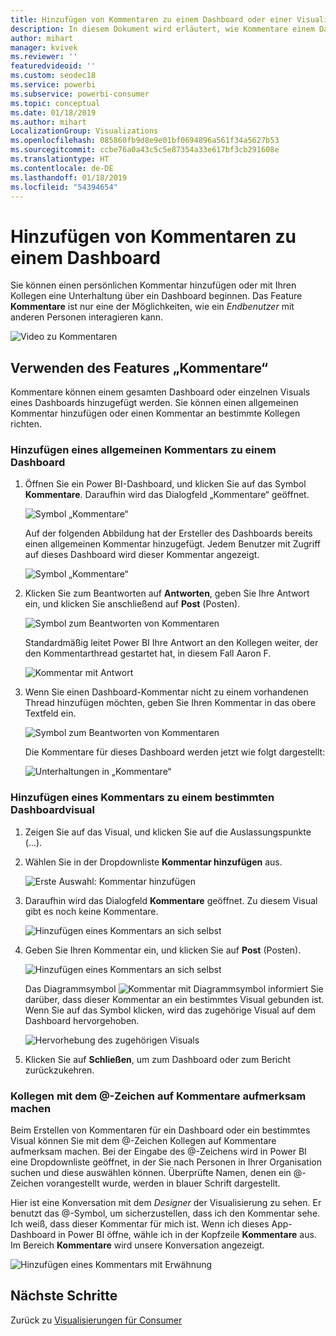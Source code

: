 ```yaml
---
title: Hinzufügen von Kommentaren zu einem Dashboard oder einer Visualisierung
description: In diesem Dokument wird erläutert, wie Kommentare einem Dashboard oder Visual hinzugefügt und dazu verwendet werden, Unterhaltungen mit Projektmitarbeitern zu führen.
author: mihart
manager: kvivek
ms.reviewer: ''
featuredvideoid: ''
ms.custom: seodec18
ms.service: powerbi
ms.subservice: powerbi-consumer
ms.topic: conceptual
ms.date: 01/18/2019
ms.author: mihart
LocalizationGroup: Visualizations
ms.openlocfilehash: 085860fb9d8e9e01bf0694896a561f34a5627b53
ms.sourcegitcommit: ccbe76a0a43c5c5e87354a33e617bf3cb291608e
ms.translationtype: HT
ms.contentlocale: de-DE
ms.lasthandoff: 01/18/2019
ms.locfileid: "54394654"
---
```

# <a name="add-comments-to-a-dashboard"></a>Hinzufügen von Kommentaren zu einem Dashboard
Sie können einen persönlichen Kommentar hinzufügen oder mit Ihren Kollegen eine Unterhaltung über ein Dashboard beginnen. Das Feature **Kommentare** ist nur eine der Möglichkeiten, wie ein *Endbenutzer* mit anderen Personen interagieren kann. 

![Video zu Kommentaren](media/end-user-comment/comment.gif)

## <a name="how-to-use-the-comments-feature"></a>Verwenden des Features „Kommentare“
Kommentare können einem gesamten Dashboard oder einzelnen Visuals eines Dashboards hinzugefügt werden. Sie können einen allgemeinen Kommentar hinzufügen oder einen Kommentar an bestimmte Kollegen richten.  

### <a name="add-a-general-dashboard-comment"></a>Hinzufügen eines allgemeinen Kommentars zu einem Dashboard
1. Öffnen Sie ein Power BI-Dashboard, und klicken Sie auf das Symbol **Kommentare**. Daraufhin wird das Dialogfeld „Kommentare“ geöffnet.

    ![Symbol „Kommentare“](media/end-user-comment/power-bi-comment-icon.png)

    Auf der folgenden Abbildung hat der Ersteller des Dashboards bereits einen allgemeinen Kommentar hinzugefügt.  Jedem Benutzer mit Zugriff auf dieses Dashboard wird dieser Kommentar angezeigt.

    ![Symbol „Kommentare“](media/end-user-comment/power-bi-dash-comment.png)

2. Klicken Sie zum Beantworten auf **Antworten**, geben Sie Ihre Antwort ein, und klicken Sie anschließend auf **Post** (Posten).  

    ![Symbol zum Beantworten von Kommentaren](media/end-user-comment/power-bi-comment-reply.png)

    Standardmäßig leitet Power BI Ihre Antwort an den Kollegen weiter, der den Kommentarthread gestartet hat, in diesem Fall Aaron F. 

    ![Kommentar mit Antwort](media/end-user-comment/power-bi-response.png)

 3. Wenn Sie einen Dashboard-Kommentar nicht zu einem vorhandenen Thread hinzufügen möchten, geben Sie Ihren Kommentar in das obere Textfeld ein.

    ![Symbol zum Beantworten von Kommentaren](media/end-user-comment/power-bi-new-comment.png)

    Die Kommentare für dieses Dashboard werden jetzt wie folgt dargestellt:

    ![Unterhaltungen in „Kommentare“](media/end-user-comment/power-bi-comment-conversation.png)

### <a name="add-a-comment-to-a-specific-dashboard-visual"></a>Hinzufügen eines Kommentars zu einem bestimmten Dashboardvisual
1. Zeigen Sie auf das Visual, und klicken Sie auf die Auslassungspunkte (...).    
2. Wählen Sie in der Dropdownliste **Kommentar hinzufügen** aus.

    ![Erste Auswahl: Kommentar hinzufügen](media/end-user-comment/power-bi-comment.png)  

3.  Daraufhin wird das Dialogfeld **Kommentare** geöffnet. Zu diesem Visual gibt es noch keine Kommentare. 

    ![Hinzufügen eines Kommentars an sich selbst](media/end-user-comment/power-bi-comment-visual.png)  

4. Geben Sie Ihren Kommentar ein, und klicken Sie auf **Post** (Posten).

    ![Hinzufügen eines Kommentars an sich selbst](media/end-user-comment/power-bi-comment-spike.png)  

    Das Diagrammsymbol ![Kommentar mit Diagrammsymbol](media/end-user-comment/power-bi-comment-chart-icon.png) informiert Sie darüber, dass dieser Kommentar an ein bestimmtes Visual gebunden ist. Wenn Sie auf das Symbol klicken, wird das zugehörige Visual auf dem Dashboard hervorgehoben.

    ![Hervorhebung des zugehörigen Visuals](media/end-user-comment/power-bi-comment-highlight.png)

5. Klicken Sie auf **Schließen**, um zum Dashboard oder zum Bericht zurückzukehren.

### <a name="get-your-colleagues-attention-by-using-the--sign"></a>Kollegen mit dem @-Zeichen auf Kommentare aufmerksam machen
Beim Erstellen von Kommentaren für ein Dashboard oder ein bestimmtes Visual können Sie mit dem @-Zeichen Kollegen auf Kommentare aufmerksam machen.  Bei der Eingabe des @-Zeichens wird in Power BI eine Dropdownliste geöffnet, in der Sie nach Personen in Ihrer Organisation suchen und diese auswählen können. Überprüfte Namen, denen ein @-Zeichen vorangestellt wurde, werden in blauer Schrift dargestellt. 

Hier ist eine Konversation mit dem *Designer* der Visualisierung zu sehen. Er benutzt das @-Symbol, um sicherzustellen, dass ich den Kommentar sehe. Ich weiß, dass dieser Kommentar für mich ist. Wenn ich dieses App-Dashboard in Power BI öffne, wähle ich in der Kopfzeile **Kommentare** aus. Im Bereich **Kommentare** wird unsere Konversation angezeigt.

![Hinzufügen eines Kommentars mit Erwähnung](media/end-user-comment/power-bi-comment-convo.png)  



## <a name="next-steps"></a>Nächste Schritte
Zurück zu [Visualisierungen für Consumer](end-user-visualizations.md)    
<!--[Select a visualization to open a report](end-user-open-report.md)-->